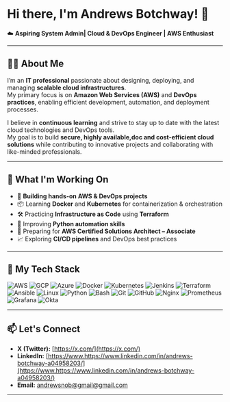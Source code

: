 # Hi there, I'm Andrews Botchway! 👋  
☁️ **Aspiring System Admin| Cloud & DevOps Engineer | AWS Enthusiast**  

---

## 👨‍💻 About Me  
I’m an **IT professional** passionate about designing, deploying, and managing **scalable cloud infrastructures**.  
My primary focus is on **Amazon Web Services (AWS)** and **DevOps practices**, enabling efficient development, automation, and deployment processes.  

I believe in **continuous learning** and strive to stay up to date with the latest cloud technologies and DevOps tools.  
My goal is to build **secure, highly available,doc and cost-efficient cloud solutions** while contributing to innovative projects and collaborating with like-minded professionals.  

---

## 🌱 What I'm Working On  
- 🚀 **Building hands-on AWS & DevOps projects**  
- 📦 Learning **Docker** and **Kubernetes** for containerization & orchestration  
- 🛠️ Practicing **Infrastructure as Code** using **Terraform**  
- 🐍 Improving **Python automation skills**  
- 🎯 Preparing for **AWS Certified Solutions Architect – Associate**  
- 📈 Exploring **CI/CD pipelines** and DevOps best practices  

---

## 🚀 My Tech Stack  
![AWS](https://img.shields.io/badge/AWS-232F3E?style=for-the-badge&logo=amazon-aws&logoColor=white)
![GCP](https://img.shields.io/badge/GCP-F9AB00?style=for-the-badge&logo=google-cloud&logoColor=white)
![Azure](https://img.shields.io/badge/Azure-0078D4?style=for-the-badge&logo=microsoft-azure&logoColor=white)
![Docker](https://img.shields.io/badge/Docker-2496ED?style=for-the-badge&logo=docker&logoColor=white)
![Kubernetes](https://img.shields.io/badge/Kubernetes-326CE5?style=for-the-badge&logo=kubernetes&logoColor=white)
![Jenkins](https://img.shields.io/badge/Jenkins-D24939?style=for-the-badge&logo=jenkins&logoColor=white)
![Terraform](https://img.shields.io/badge/Terraform-7B42BC?style=for-the-badge&logo=terraform&logoColor=white)
![Ansible](https://img.shields.io/badge/Ansible-EE0000?style=for-the-badge&logo=ansible&logoColor=white)
![Linux](https://img.shields.io/badge/Linux-FCC624?style=for-the-badge&logo=linux&logoColor=black)
![Python](https://img.shields.io/badge/Python-3776AB?style=for-the-badge&logo=python&logoColor=white)
![Bash](https://img.shields.io/badge/Bash-4EAA25?style=for-the-badge&logo=gnu-bash&logoColor=white)
![Git](https://img.shields.io/badge/Git-F05032?style=for-the-badge&logo=git&logoColor=white)
![GitHub](https://img.shields.io/badge/GitHub-181717?style=for-the-badge&logo=github&logoColor=white)
![Nginx](https://img.shields.io/badge/Nginx-269539?style=for-the-badge&logo=nginx&logoColor=white)
![Prometheus](https://img.shields.io/badge/Prometheus-E6522C?style=for-the-badge&logo=prometheus&logoColor=white)
![Grafana](https://img.shields.io/badge/Grafana-F46800?style=for-the-badge&logo=grafana&logoColor=white)
![Okta](https://img.shields.io/badge/Okta-007DC1?style=for-the-badge&logo=okta&logoColor=white)



---

## 📫 Let's Connect  
- **X (Twitter):** [https://x.com/](https://x.com/)  
- **LinkedIn:** [https://www.https://www.linkedin.com/in/andrews-botchway-a04958203/](https://www.https://www.linkedin.com/in/andrews-botchway-a04958203/)  
- **Email:** [andrewsnob@gmail@gmail.com](mailto:andrewsnob@gmail.com)  

---


